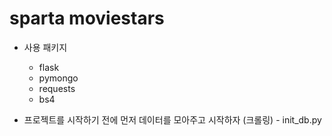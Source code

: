 # sparta moviestars

- 사용 패키지

  - flask
  - pymongo
  - requests
  - bs4

- 프로젝트를 시작하기 전에 먼저 데이터를 모아주고 시작하자 (크롤링) - init_db.py
